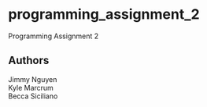 # programming_assignment_2
Programming Assignment 2

## Authors
Jimmy Nguyen\
Kyle Marcrum\
Becca Siciliano
